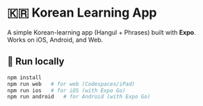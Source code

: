 # 🇰🇷 Korean Learning App

A simple Korean-learning app (Hangul + Phrases) built with **Expo**.  
Works on iOS, Android, and Web.

## 🚀 Run locally
```bash
npm install
npm run web   # for web (Codespaces/iPad)
npm run ios   # for iOS (with Expo Go)
npm run android   # for Android (with Expo Go)
